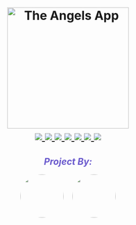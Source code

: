<h1 align="center">
    <picture>
      <img height="280" alt="The Angels App" src="https://i.imagesup.co/images2/6174487873902d7c583a9a71f78c3c7a99e5b6be.png">
    </picture>
  </a>
  <br>
  
  <a href="https://github.com/theAngelsAPP/TheAngels-MobileApp">
    <img src="https://img.shields.io/badge/Mobile%20App%20Development-6A5ACD?style=flat-square">
  </a>
  
  <a href="https://github.com/theAngelsAPP/TheAngels-MobileApp">
    <img src="https://img.shields.io/badge/Java-FF4500?style=flat-square&logo=java&logoColor=white">
  </a>
  <a href="https://github.com/theAngelsAPP/TheAngels-MobileApp">
    <img src="https://img.shields.io/github/repo-size/theAngelsAPP/TheAngels-MobileApp?color=20B2AA&style=flat-square">
  </a>
  <a href="https://github.com/theAngelsAPP/TheAngels-MobileApp/commits/main">
    <img src="https://img.shields.io/github/commit-activity/m/theAngelsAPP/TheAngels-MobileApp?color=DC143C&style=flat-square">
  </a>
  <a href="https://github.com/theAngelsAPP/TheAngels-MobileApp/commits/main">
    <img src="https://img.shields.io/github/last-commit/theAngelsAPP/TheAngels-MobileApp?color=FFA500&style=flat-square">
  </a>
  <a href="https://github.com/theAngelsAPP/TheAngels-MobileApp/issues">
    <img src="https://img.shields.io/github/issues/theAngelsAPP/TheAngels-MobileApp?color=32CD32&style=flat-square">
  </a>
  <a href="https://github.com/theAngelsAPP/TheAngels-MobileApp/issues?q=is%3Aissue+is%3Aclosed">
    <img src="https://img.shields.io/github/issues-closed/theAngelsAPP/TheAngels-MobileApp?color=1E90FF&style=flat-square">
  </a>
</h1>
<h2 align="center" style="color:#6A5ACD; font-style:italic;">Project By:</h2>
<div align="center" style="display:flex; justify-content:center; gap:20px;">
  <a href="https://www.linkedin.com/in/omergamliel/" target="_blank">
    <img src="https://i.imagesup.co/images2/5c1437683cdc548d425031598edf9b7cf7f1da22.png" style="width:100px; height:100px; border-radius:50%;" />
</a>
  <a href="https://www.linkedin.com/in/batel-gofleyzer-0a7a45206/" target="_blank">
    <img src="https://i.imagesup.co/images2/ac78807b55790ba5fb1d5675e15acc60db939932.png" style="width:100px; height:100px; border-radius:50%;" />
  </a>
</div>
